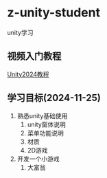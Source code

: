 # z-unity-student

unity学习

## 视频入门教程

[Unity2024教程](https://www.bilibili.com/video/BV1TZ4y1o76s?vd_source=730631402fc0d83715b7a4f1e1dc85c2&spm_id_from=333.788.videopod.episodes)

## 学习目标(2024-11-25)

1. 熟悉unity基础使用
   1. unity窗体说明
   2. 菜单功能说明
   3. 材质
   4. 2D游戏
2. 开发一个小游戏
   1. 大富翁
